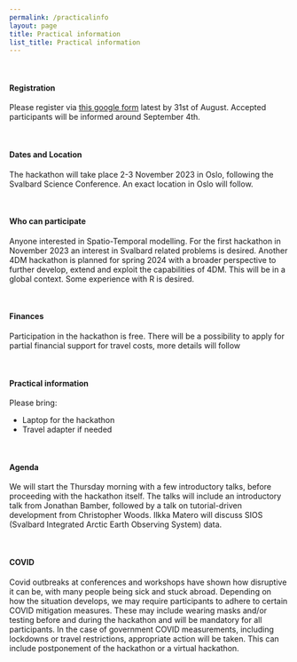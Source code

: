 ```yaml
---
permalink: /practicalinfo
layout: page
title: Practical information
list_title: Practical information
---
```

<br />

#### Registration
Please register via [this google form](https://docs.google.com/forms/d/e/1FAIpQLSeMP7LZ7i7stw1ObdusBQN47eAsNq5uBur4wyW3e4WvgmE5YQ/viewform?usp=sf_link)
latest by 31st of August. Accepted participants will be informed around September 4th.

<br />

#### Dates and Location
The hackathon will take place 2-3 November 2023 in Oslo, following the Svalbard Science Conference. An exact location in Oslo will follow.

<br />

#### Who can participate
Anyone interested in Spatio-Temporal modelling. For the first hackathon in November 2023 an interest in Svalbard related problems is desired. 
Another 4DM hackathon is planned for spring 2024 with a broader perspective to further develop, extend and exploit the capabilities of 4DM. This will be in a global context.
Some experience with R is desired. 

<br />

#### Finances
Participation in the hackathon is free. 
There will be a possibility to apply for partial financial support for travel costs, more details will follow

<br />

#### Practical information
Please bring:
- Laptop for the hackathon
- Travel adapter if needed

<br />


#### Agenda
We will start the Thursday morning with a few introductory talks, before proceeding with the hackathon itself.
The talks will include an introductory talk from Jonathan Bamber, followed by a talk on tutorial-driven development from Christopher Woods. 
Ilkka Matero will discuss SIOS (Svalbard Integrated Arctic Earth Observing System) data.

<br />

#### COVID
Covid outbreaks at conferences and workshops have shown how disruptive it can be, with many people being sick and stuck abroad. 
Depending on how the situation develops, we may require participants to adhere to certain COVID mitigation measures. 
These may include wearing masks and/or testing before and during the hackathon and will be mandatory for all participants.
In the case of government COVID measurements, including lockdowns or travel restrictions, appropriate action will be taken. This can include postponement of the hackathon or a virtual hackathon.